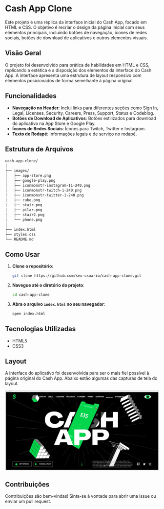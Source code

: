 # Cash App Clone

Este projeto é uma réplica da interface inicial do Cash App, focado em HTML e CSS. O objetivo é recriar o design da página inicial com seus elementos principais, incluindo botões de navegação, ícones de redes sociais, botões de download de aplicativos e outros elementos visuais.

## Visão Geral

O projeto foi desenvolvido para prática de habilidades em HTML e CSS, replicando a estética e a disposição dos elementos da interface do Cash App. A interface apresenta uma estrutura de layout responsivo com elementos posicionados de forma semelhante à página original.

## Funcionalidades

- **Navegação no Header**: Inclui links para diferentes seções como Sign In, Legal, Licenses, Security, Careers, Press, Support, Status e Codeblog.
- **Botões de Download de Aplicativos**: Botões estilizados para download do aplicativo na App Store e Google Play.
- **Ícones de Redes Sociais**: Ícones para Twitch, Twitter e Instagram.
- **Texto de Rodapé**: Informações legais e de serviço no rodapé.

## Estrutura de Arquivos
```
cash-app-clone/
│
├── images/
│   ├── app-store.png
│   ├── google-play.png
│   ├── iconmonstr-instagram-11-240.png
│   ├── iconmonstr-twitch-1-240.png
│   ├── iconmonstr-twitter-1-240.png
│   ├── cube.png
│   ├── stair.png
│   ├── pilar.png
│   ├── stair2.png
│   └── phone.png
│
├── index.html
├── styles.css
└── README.md
```


## Como Usar

1. **Clone o repositório**:
    ```bash
    git clone https://github.com/seu-usuario/cash-app-clone.git
    ```

2. **Navegue até o diretório do projeto**:
    ```bash
    cd cash-app-clone
    ```

3. **Abra o arquivo `index.html` no seu navegador**:
    ```bash
    open index.html
    ```

## Tecnologias Utilizadas

- HTML5
- CSS3

## Layout

A interface do aplicativo foi desenvolvida para ser o mais fiel possível à página original do Cash App. Abaixo estão algumas das capturas de tela do layout.

![Screenshot](images/screenshot.jpeg)

## Contribuições

Contribuições são bem-vindas! Sinta-se à vontade para abrir uma issue ou enviar um pull request.




